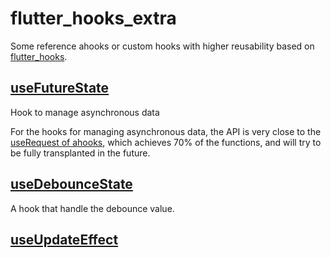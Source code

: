 # flutter_hooks_extra

Some reference ahooks or custom hooks with higher reusability based on [flutter_hooks](https://pub.dev/packages/flutter_hooks).

## [useFutureState](https://pub.dev/documentation/flutter_hooks_extra/latest/flutter_hooks_extra/useFutureState.html)

Hook to manage asynchronous data

For the hooks for managing asynchronous data, the API is very close to the [useRequest of ahooks](https://ahooks.js.org/hooks/async), which achieves 70% of the functions, and will try to be fully transplanted in the future.

## [useDebounceState](https://pub.dev/documentation/flutter_hooks_extra/latest/flutter_hooks_extra/useDebounceState.html)

A hook that handle the debounce value.

## [useUpdateEffect](https://pub.dev/documentation/flutter_hooks_extra/latest/flutter_hooks_extra/useEmitter.html)
